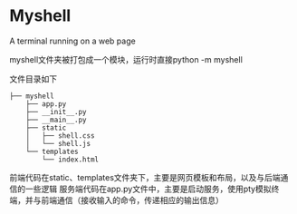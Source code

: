 # Myshell
A terminal running on a web page

myshell文件夹被打包成一个模块，运行时直接python -m myshell

文件目录如下
```
├── myshell
    ├── app.py
    ├── __init__.py
    ├── __main__.py
    ├── static
    │   ├── shell.css
    │   └── shell.js
    └── templates
        └── index.html
```

前端代码在static、templates文件夹下，主要是网页模板和布局，以及与后端通信的一些逻辑
服务端代码在app.py文件中，主要是启动服务，使用pty模拟终端，并与前端通信（接收输入的命令，传递相应的输出信息）